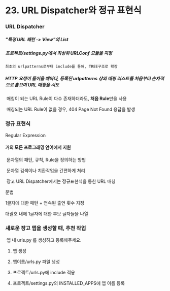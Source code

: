 # 23. URL Dispatcher와 정규 표현식

### URL Dispatcher 

##### "특정 URL 패턴 -> View"의 List

#####  프로젝트/settings.py에서 최상위 URLConf 모듈을 지정

 	최초의 urlpatterns로부터 include를 통해, TREE구조로 확장 

##### HTTP 요청이 들어올 때마다, 등록된 urlpatterns 상의 매핑 리스트를 처음부터 **순차적**으로 훝으며 URL 매칭을 시도 

​	매칭이 되는 URL Rule이 다수 존재하더라도, **처음 Rule**만을 사용

​	 매칭되는 URL Rule이 없을 경우, 404 Page Not Found 응답을 발생



### 정규 표현식 

Regular Expression 

#### 거의 모든 프로그래밍 언어에서 지원 

​	문자열의 패턴, 규칙, Rule을 정의하는 방법 

​	문자열 검색이나 치환작업을 간편하게 처리 

​	장고 URL Dispatcher에서는 정규표현식을 통한 URL 매칭 

문법 

1글자에 대한 패턴 + 연속된 출연 횟수 지정

 대괄호 내에 1글자에 대한 후보 글자들을 나열



### 새로운 장고 앱을 생성할 때, 추천 작업

​	 앱 내 urls.py 를 생성하고 등록해주세요. 

1. 앱 생성 

2. 앱이름/urls.py 파일 생성 

3. 프로젝트/urls.py에 include 적용 

4. 프로젝트/settings.py의 INSTALLED_APPS에 앱 이름 등록

   